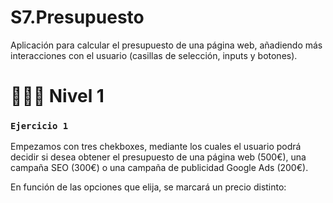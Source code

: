 # S7.Presupuesto

Aplicación para calcular el presupuesto de una página web, añadiendo más interacciones con el usuario (casillas de selección, inputs y botones).

# 👨🏻‍💻 Nivel 1

### `Ejercicio 1`

Empezamos con tres chekboxes, mediante los cuales el usuario podrá decidir si desea obtener el presupuesto de una página web (500€), una campaña SEO (300€) o una campaña de publicidad Google Ads (200€).

En función de las opciones que elija, se marcará un precio distinto:




